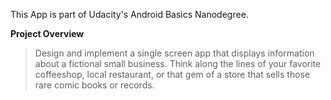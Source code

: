 This App is part of Udacity's Android Basics Nanodegree.

**Project Overview**

> Design and implement a single screen app that displays information about a fictional small business. Think along the lines of your favorite coffeeshop, local restaurant, or that gem of a store that sells those rare comic books or records.

